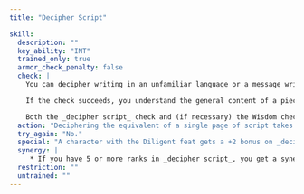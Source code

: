 ```yaml
---
title: "Decipher Script"

skill:
  description: ""
  key_ability: "INT"
  trained_only: true
  armor_check_penalty: false
  check: |
    You can decipher writing in an unfamiliar language or a message written in an incomplete or archaic form. The base DC is 20 for the simplest messages, 25 for standard texts, and 30 or higher for intricate, exotic, or very old writing.

    If the check succeeds, you understand the general content of a piece of writing about one page long (or the equivalent). If the check fails, make a DC 5 Wisdom check to see if you avoid drawing a false conclusion about the text. (Success means that you do not draw a false conclusion; failure means that you do.)

    Both the _decipher script_ check and (if necessary) the Wisdom check are made secretly, so that you can't tell whether the conclusion you draw is true or false.
  action: "Deciphering the equivalent of a single page of script takes 1 minute (ten consecutive full-round actions)."
  try_again: "No."
  special: "A character with the Diligent feat gets a +2 bonus on _decipher script_ checks."
  synergy: |
     * If you have 5 or more ranks in _decipher script_, you get a synergy bonus on _use magic device_ checks involving scrolls.
  restriction: ""
  untrained: ""
---
```

